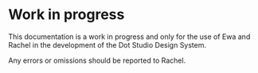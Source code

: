 # Work in progress

This documentation is a work in progress and only for the use of Ewa and Rachel in the development of the Dot Studio Design System.

Any errors or omissions should be reported to Rachel.